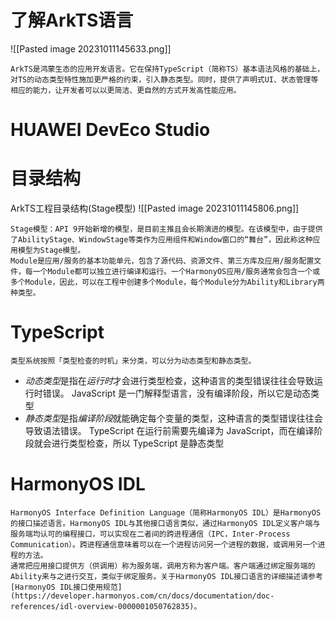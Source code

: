 # 了解ArkTS语言
![[Pasted image 20231011145633.png]]

	ArkTS是鸿蒙生态的应用开发语言。它在保持TypeScript（简称TS）基本语法风格的基础上，对TS的动态类型特性施加更严格的约束，引入静态类型。同时，提供了声明式UI、状态管理等相应的能力，让开发者可以以更简洁、更自然的方式开发高性能应用。
# HUAWEI DevEco Studio
# 目录结构

 ArkTS工程目录结构(Stage模型)
 ![[Pasted image 20231011145806.png]]
 
	Stage模型：API 9开始新增的模型，是目前主推且会长期演进的模型。在该模型中，由于提供了AbilityStage、WindowStage等类作为应用组件和Window窗口的“舞台”，因此称这种应用模型为Stage模型。
	Module是应用/服务的基本功能单元，包含了源代码、资源文件、第三方库及应用/服务配置文件，每一个Module都可以独立进行编译和运行。一个HarmonyOS应用/服务通常会包含一个或多个Module，因此，可以在工程中创建多个Module，每个Module分为Ability和Library两种类型。
# TypeScript
	类型系统按照「类型检查的时机」来分类，可以分为动态类型和静态类型。
- *动态类型*是指在*运行时*才会进行类型检查，这种语言的类型错误往往会导致运行时错误。
JavaScript 是一门解释型语言，没有编译阶段，所以它是动态类型
- *静态类型*是指*编译阶段*就能确定每个变量的类型，这种语言的类型错误往往会导致语法错误。
TypeScript 在运行前需要先编译为 JavaScript，而在编译阶段就会进行类型检查，所以 TypeScript 是静态类型
# HarmonyOS IDL
	HarmonyOS Interface Definition Language（简称HarmonyOS IDL）是HarmonyOS的接口描述语言。HarmonyOS IDL与其他接口语言类似，通过HarmonyOS IDL定义客户端与服务端均认可的编程接口，可以实现在二者间的跨进程通信（IPC，Inter-Process Communication）。跨进程通信意味着可以在一个进程访问另一个进程的数据，或调用另一个进程的方法。
	通常把应用接口提供方（供调用）称为服务端，调用方称为客户端。客户端通过绑定服务端的Ability来与之进行交互，类似于绑定服务。关于HarmonyOS IDL接口语言的详细描述请参考[HarmonyOS IDL接口使用规范](https://developer.harmonyos.com/cn/docs/documentation/doc-references/idl-overview-0000001050762835)。